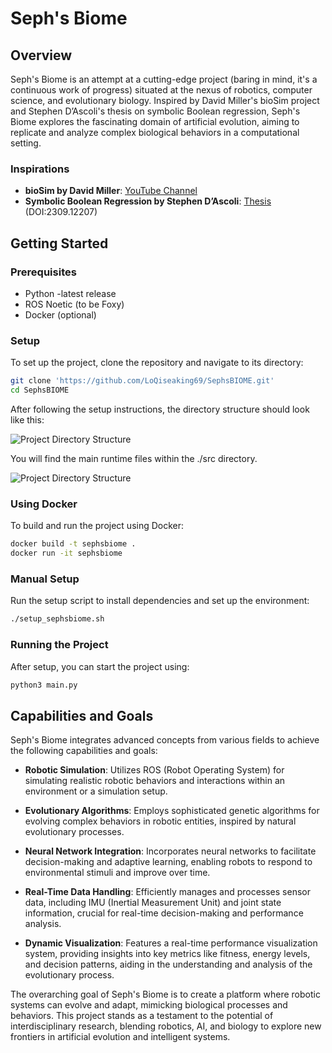 
# Seph's Biome

## Overview

Seph's Biome is an attempt at a cutting-edge project (baring in mind, it's a continuous work of progress) situated at the nexus of robotics, computer science, and evolutionary biology. Inspired by David Miller's bioSim project and Stephen D’Ascoli's thesis on symbolic Boolean regression, Seph's Biome explores the fascinating domain of artificial evolution, aiming to replicate and analyze complex biological behaviors in a computational setting.

### Inspirations
- **bioSim by David Miller**: [YouTube Channel](https://youtube.com/@davidrandallmiller?si=kAktZ_CpiCddPpU1)
- **Symbolic Boolean Regression by Stephen D’Ascoli**: [Thesis](https://sdascoli.github.io/) (DOI:2309.12207)

## Getting Started

### Prerequisites
- Python -latest release 
- ROS Noetic (to be Foxy)
- Docker (optional)

### Setup
To set up the project, clone the repository and navigate to its directory:

```bash
git clone 'https://github.com/LoQiseaking69/SephsBIOME.git'
cd SephsBIOME
```

After following the setup instructions, the directory structure should look like this:

![Project Directory Structure](https://github.com/LoQiseaking69/SephsBIOME/blob/master/Docs/IMG_4622.jpg)

You will find the main runtime files within the ./src directory.

![Project Directory Structure](https://github.com/LoQiseaking69/SephsBIOME/blob/master/Docs/IMG_4617.jpg)

### Using Docker
To build and run the project using Docker:

```bash
docker build -t sephsbiome .
docker run -it sephsbiome
```

### Manual Setup
Run the setup script to install dependencies and set up the environment:

```bash
./setup_sephsbiome.sh
```

### Running the Project
After setup, you can start the project using:

```bash
python3 main.py
```

## Capabilities and Goals

Seph's Biome integrates advanced concepts from various fields to achieve the following capabilities and goals:

- **Robotic Simulation**: Utilizes ROS (Robot Operating System) for simulating realistic robotic behaviors and interactions within an environment or a simulation setup.
  
- **Evolutionary Algorithms**: Employs sophisticated genetic algorithms for evolving complex behaviors in robotic entities, inspired by natural evolutionary processes.
  
- **Neural Network Integration**: Incorporates neural networks to facilitate decision-making and adaptive learning, enabling robots to respond to environmental stimuli and improve over time.
  
- **Real-Time Data Handling**: Efficiently manages and processes sensor data, including IMU (Inertial Measurement Unit) and joint state information, crucial for real-time decision-making and performance analysis.

- **Dynamic Visualization**: Features a real-time performance visualization system, providing insights into key metrics like fitness, energy levels, and decision patterns, aiding in the understanding and analysis of the evolutionary process.

The overarching goal of Seph's Biome is to create a platform where robotic systems can evolve and adapt, mimicking biological processes and behaviors. This project stands as a testament to the potential of interdisciplinary research, blending robotics, AI, and biology to explore new frontiers in artificial evolution and intelligent systems.
